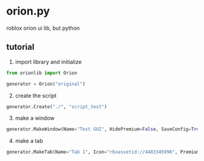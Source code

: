 # orion.py
roblox orion ui lib, but python 

## tutorial
1. import library and initialize
```py
from orionlib import Orion

generator = Orion("original")
```
2.  create the script
```py
generator.Create("./", "script_test")
```
3. make a window
```py
generator.MakeWindow(Name="Test GUI", HidePremium=False, SaveConfig=True, ConfigFolder="OrionTest")
```
4. make a tab
```py
generator.MakeTab(Name="Tab 1", Icon="rbxassetid://4483345998", PremiumOnly=False)
```
